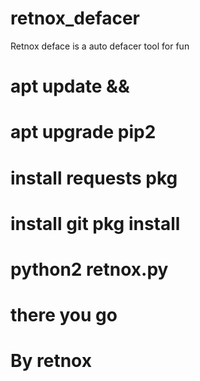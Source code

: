 # retnox_defacer
Retnox deface is a auto defacer tool for fun
# apt update &amp;&amp;
# apt upgrade pip2
# install requests pkg
# install git pkg install
# python2 retnox.py 
# there you go 
# By retnox
